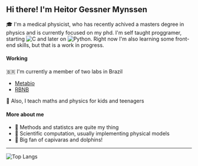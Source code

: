 
## Hi there! I'm Heitor Gessner Mynssen

🎓 I'm a medical physicist, who has recently achived a masters degree in physics and is currently focused on my phd.
I'm self taught proggramer, starting ![C](https://img.shields.io/badge/C-A8B9CC?logo=C&logoColor=white) and later on ![Python](https://img.shields.io/badge/python-3670A0?style=for-the-badge&logo=python&logoColor=ffdd54). Right now I'm also learning some front-end skills, but that is a work in progress.

#### Working
🇧🇷 I'm currently a member of two labs in Brazil
 - [Metabio](https://metabio.netlify.app/)
 - [RBNB](https://neurobiodiversidade.org/)

📖 Also, I teach maths and physics for kids and teenagers

#### More about me
- 🔨 Methods and statistcs are quite my thing
- 🔭 Scientific computation, usually implementing physical models
- 🐬 Big fan of capivaras and dolphins!
----

![Top Langs](https://github-readme-stats.vercel.app/api/top-langs/?username=hmynssen&layout=compact&theme=dark&hide_border=true)

